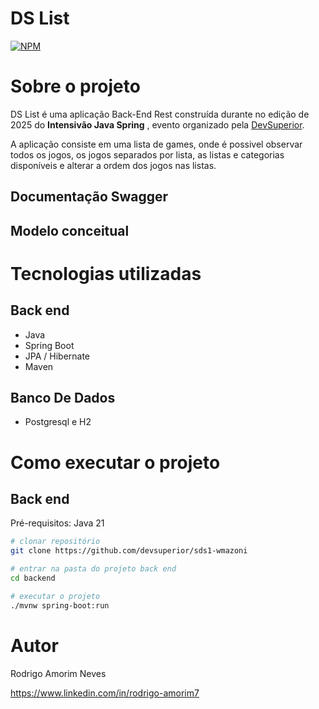 # DS List 
[![NPM](https://img.shields.io/npm/l/react)](https://github.com/AmorimRodrigoo/dslist/blob/main/LICENSE) 

# Sobre o projeto



DS List é uma aplicação Back-End Rest construída durante no edição de 2025  do **Intensivão Java Spring** , evento organizado pela [DevSuperior](https://devsuperior.com "Site da DevSuperior").

A aplicação consiste em uma lista de games, onde é possivel observar todos os jogos, os jogos separados por lista, as listas e categorias disponíveis e alterar a ordem dos jogos nas listas.

## Documentação Swagger



## Modelo conceitual


# Tecnologias utilizadas
## Back end
- Java
- Spring Boot
- JPA / Hibernate
- Maven

## Banco De Dados
- Postgresql e H2

# Como executar o projeto

## Back end
Pré-requisitos: Java 21

```bash
# clonar repositório
git clone https://github.com/devsuperior/sds1-wmazoni

# entrar na pasta do projeto back end
cd backend

# executar o projeto
./mvnw spring-boot:run
```



# Autor

Rodrigo Amorim Neves

https://www.linkedin.com/in/rodrigo-amorim7


